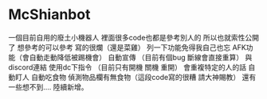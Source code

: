 # McShianbot
 一個目前自用的廢土小機器人
裡面很多code也都是參考別人的
所以也就索性公開了
想參考的可以參考 寫的很爛（還是菜雞）
列一下功能免得我自己也忘
AFK功能（會自動走動降低被踢機會）
自動宣傳 （目前有個bug 斷線會直接重算）
與discord連結
使用dc下指令 （目前只有開機 關機 重開）
會重複特定的人的話
自動盯人
自動吃食物
偵測物品欄有無食物（這段code寫的很糟 請大神賜教）
 還有一些想不到.... 
陸續新增。


